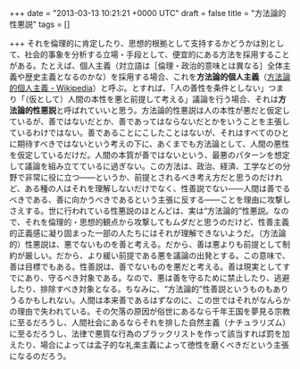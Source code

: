 
+++
date = "2013-03-13 10:21:21 +0000 UTC"
draft = false
title = "方法論的性悪説"
tags = []

+++
それを倫理的に肯定したり、思想的根拠として支持するかどうかは別として、社会的事象を分析する立場・手段として、便宜的にある方法を採用することがある。たとえば、個人主義（対立語は［倫理・政治的意味とは異なる］全体主義や歴史主義となるのかな）を採用する場合、これを**方法論的個人主義**（<a href="http://ja.wikipedia.org/wiki/%E6%96%B9%E6%B3%95%E8%AB%96%E7%9A%84%E5%80%8B%E4%BA%BA%E4%B8%BB%E7%BE%A9">方法論的個人主義 - Wikipedia</a>）と呼ぶ。とすれば、「人の善性を条件としない」つまり「（仮として）人間の本性を悪と前提して考える」議論を行う場合、それは**方法論的性悪説**と呼ばれていいと思う。方法論的性悪説は人の本性が悪だと仮定しているが、善ではないだとか、善であってはならないだとかをいうことを主張しているわけではない。善であることにこしたことはないが、それはすべてのひとに期待すべきではないという考えの下に、あくまでも方法論として、人間の悪性を仮定しているだけだ。人間の本質が善ではないという、最悪のパターンを想定して議論を組み立てているに過ぎない。この方法は、政治、経済、工学などの分野で非常に役に立つ――というか、前提とされるべき考え方だと思うのだけれど、ある種の人はそれを理解しないだけでなく、性善説でない――人間は善でるべきである、善に向かうべきであるという主張に反する――ことを理由に攻撃しさえする。世に行われている性悪説のほとんどは、実は“方法論的”性悪説。なので、それを倫理的・思想的観点から攻撃してもムダだと思うのだけど、性善主義的正義感に凝り固まった一部の人たちにはそれが理解できないようだ。（方法論的）性悪説は、悪でないものを善と考える。だから、善は悪よりも前提として制約が厳しい。だから、より緩い前提である悪を議論の出発とする。この意味で、善は目標でもある。性善説は、善でないものを悪だと考える。善は現実としてすでにあり、守るべき対象である。なので、悪は善を守るために禁止したり、逃避したり、排除すべき対象となる。ちなみに、“方法論的”性善説というものもありうるかもしれない。人間は本来善であるはずなのに、この世ではそれがなんらかの理由で失われている。その欠落の原因が俗世にあるなら千年王国を夢見る宗教に至るだろうし、人間社会にあるならそれを排した自然主義（ナチュラリズム）に至るだろうし、法律で悪質な行為のブラックリストを作って該当すれば罰を加えたり、場合によっては孟子的な礼楽主義によって徳性を磨くべきだという主張になるのだろう。


